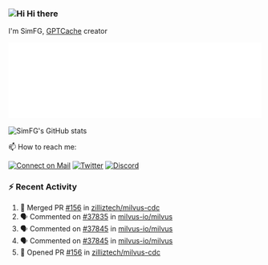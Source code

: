 ### <img src='https://qpluspicture.oss-cn-beijing.aliyuncs.com/6LjjQA/Hi.gif' alt='Hi' width="24"/> Hi there

I'm SimFG, [GPTCache](https://github.com/zilliztech/GPTCache) creator

![Metrics 👋](/metrics.plugin.followup.user.svg)

![SimFG's GitHub stats](https://github-readme-stats.vercel.app/api?username=SimFG&show_icons=true&theme=radical&count_private=true)

📫 How to reach me:

[![Connect on Mail](https://img.shields.io/badge/Ask%20me-anything-1abc9c.svg)](mailto:1142838399@qq.com)
[![Twitter](https://img.shields.io/twitter/follow/FogSim?style=social)](https://twitter.com/FogSim)
[![Discord](https://img.shields.io/discord/1092648432495251507?label=Discord&logo=discord)](https://discord.gg/Q8C6WEjSWV)

### :zap: Recent Activity

<!--START_SECTION:activity-->
1. 🎉 Merged PR [#156](https://github.com/zilliztech/milvus-cdc/pull/156) in [zilliztech/milvus-cdc](https://github.com/zilliztech/milvus-cdc)
2. 🗣 Commented on [#37835](https://github.com/milvus-io/milvus/issues/37835) in [milvus-io/milvus](https://github.com/milvus-io/milvus)
3. 🗣 Commented on [#37845](https://github.com/milvus-io/milvus/issues/37845) in [milvus-io/milvus](https://github.com/milvus-io/milvus)
4. 🗣 Commented on [#37845](https://github.com/milvus-io/milvus/issues/37845) in [milvus-io/milvus](https://github.com/milvus-io/milvus)
5. 💪 Opened PR [#156](https://github.com/zilliztech/milvus-cdc/pull/156) in [zilliztech/milvus-cdc](https://github.com/zilliztech/milvus-cdc)
<!--END_SECTION:activity-->

